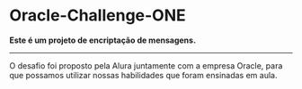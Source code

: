 # Oracle-Challenge-ONE

<strong>Este é um projeto de encriptação de mensagens.</strong> </br><hr>
O desafio foi proposto pela Alura juntamente com a empresa Oracle, para que possamos utilizar nossas habilidades que foram ensinadas em aula.

